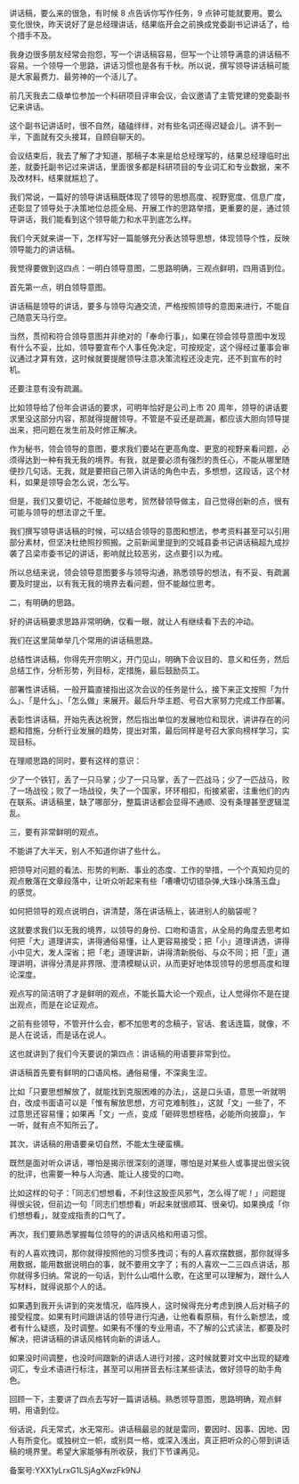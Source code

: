 讲话稿，要么来的很急，有时候 8 点告诉你写作任务，9 点钟可能就要用。要么变化很快，昨天说好了是总经理讲话，结果临开会之前换成党委副书记讲话了，给个措手不及。

我身边很多朋友经常会抱怨，写一个讲话稿容易，但写一个让领导满意的讲话稿不容易。一个领导一个思路，讲话习惯也是各有千秋。所以说，撰写领导讲话稿可能是大家最费力、最劳神的一个活儿了。

前几天我去二级单位参加一个科研项目评审会议，会议邀请了主管党建的党委副书记来讲话。

这个副书记讲话时，很不自然，磕磕绊绊，对有些名词还得迟疑会儿。讲不到一半，下面就有交头接耳，自顾自聊天的。

会议结束后，我去了解了才知道，那稿子本来是给总经理写的，结果总经理临时出差，就委托副书记过来讲话，里面很多都是科研项目的专业词汇和专业数据，来不及改材料，结果就尴尬了。

我们常说，一篇好的领导讲话稿既体现了领导的思想高度、视野宽度、信息广度，还彰显了领导处于决策地位总揽全局、开展工作的思路举措，更重要的是，通过领导讲话，我们能看到这个领导能力和水平到底怎么样。

我们今天就来讲一下，怎样写好一篇能够充分表达领导思想，体现领导个性，反映领导能力的讲话稿。

我觉得要做到这四点：一明白领导意图，二思路明确，三观点鲜明，四用语到位。

首先第一点，明白领导意图。

讲话稿是领导的讲话，要多与领导沟通交流，严格按照领导的意图来进行，不能自己随意天马行空。

当然，贯彻和符合领导意图并非绝对的「奉命行事」，如果在领会领导意图中发现有什么不妥，比如，领导要宣布个人事任免决定，可按规定，这个得经过董事会审议通过才算有效，这时候就要提醒领导注意决策流程还没走完，还不到宣布的时机。

还要注意有没有疏漏。

比如领导给了份年会讲话的要求，可明年恰好是公司上市 20 周年，领导的讲话要求里没这部分内容，那就得提醒领导。不管是不妥还是疏漏，都应该大胆向领导提出来，把问题在发生前及时修正解决。

作为秘书，领会领导的意图，要求我们要站在更高角度、更宽的视野来看问题，必须得达到一种有我无我的境界。有我，就是要必须有强烈的责任心，不能从哪里随便抄几句话。无我，就是要把自己带入讲话的角色中去，多想想，这段话，这个材料，如果是领导会怎么说，怎么写。

但是，我们又要切记，不能越位思考，贸然替领导做主，自己觉得创新的点，很有可能与领导的想法谬之千里。

我们撰写领导讲话稿的时候，可以结合领导的意图和想法，参考资料甚至可以引用部分素材，但坚决杜绝照抄照搬。之前新闻里提到的交城县委书记讲话稿超九成抄袭了吕梁市委书记的讲话，影响就比较恶劣，这点要引以为戒。

所以总结来说，领会领导意图要多与领导沟通，熟悉领导的想法，有不妥、有疏漏要及时提出，以有我无我的境界去看问题，但不能越位思考。

二，有明确的思路。

好的讲话稿要求思路非常明确，仅看一眼，就让人有继续看下去的冲动。

我们在这里简单举几个常用的讲话稿思路。

总结性讲话稿，你得先开宗明义，开门见山，明确下会议目的、意义和任务，然后总结工作，分析形势，列目标，定措施，最后鼓励员工。

部署性讲话稿，一般开篇直接指出这次会议的任务是什么，接下来正文按照「为什么」、「是什么」、「怎么做」来展开。最后升华主题、号召大家努力完成工作部署。

表彰性讲话稿，开始先表达祝贺，然后指出单位的发展地位和现状，讲讲存在的问题和措施，分析行业发展的趋势，提出对策，最后同样是号召大家向榜样学习，实现目标。

在理顺思路的同时，要有这样的意识：

少了一个铁钉，丢了一只马掌；少了一只马掌，丢了一匹战马；少了一匹战马，败了一场战役；败了一场战役，失了一个国家，环环相扣，衔接紧密，注重他们的内在联系。讲话稿里，缺了哪部分，整篇讲话都会显得不通顺、没有条理甚至逻辑混乱。

三，要有非常鲜明的观点。

不能讲了大半天，别人不知道你讲了些什么。

把领导对问题的看法、形势的判断、事业的态度、工作的举措，一个个真知灼见的观点散落在文章段落中，让听众听起来有些「嘈嘈切切错杂弹,大珠小珠落玉盘」的感觉。

如何把领导的观点说明白，讲清楚，落在讲话稿上，装进别人的脑袋呢？

这就要求我们以无我的境界，以领导的身份、口吻和语言，从全局的角度去思考如何把「大」道理讲实，讲得通俗易懂，让人更容易接受；把「小」道理讲透，讲得小中见大，发人深省；把「老」道理讲新，讲得清新脱俗、与众不同；把「歪」道理讲明，讲得分清是非界限、澄清模糊认识，从而更好地体现领导的思想高度和理论深度。

观点写的简洁明了才是鲜明的观点，不能长篇大论一个观点，让人觉得你不是在提出观点，而是在论证观点。

之前有些领导，不管开什么会，都不加思考的念稿子，官话、套话连篇，就像，不是人在说话，而是话在说人。

这也就讲到了我们今天要说的第四点：讲话稿的用语要非常到位。

讲话稿首先要有鲜明的口语风格。通俗易懂，不深奥生涩。

比如「只要思想解放了，就能找到克服困难的办法」，这是口头语，意思一听就明白，改成书面语可以是「惟有解放思想，方可克难制胜」，这就「文」一些了，不过意思还容易懂；如果再「文」一点，变成「砸碎思想桎梏，必能所向披靡」，乍一听，就有点不知所云了。

其次，讲话稿的用语要亲切自然，不能太生硬蛮横。

既然是面对听众讲话，哪怕是揭示很深刻的道理，哪怕是对某些人或事提出很尖锐的批评，也需要一种与人沟通、能让人接受的口吻。

比如这样的句子：「同志们想想看，不刹住这股歪风邪气，怎么得了呢！」问题提得很尖锐，但前边一句「同志们想想看」听起来就很顺耳、很亲切。如果换成「你们想想看」，就变成指责的口气了。

再次，我们要熟悉掌握每位领导的的讲话风格和用语习惯。

有的人喜欢拽词，那你就得按照他的习惯多拽词；有的人喜欢摆数据，那你就得多用数据，能用数据说明白的事，就不要用文字了；有的人喜欢一二三四点讲话，那你就得多归纳。常说的一句话，到什么山唱什么歌，在这里可以理解为，跟什么人写材料，就得说那个人的话。

如果遇到我开头讲到的突发情况，临阵换人，这时候得充分考虑到换人后对稿子的接受程度。如果有时间跟讲话的领导进行沟通，让他看看原稿，有什么新想法，或者有什么疑惑，及时调整。如果有不懂的专业用语，不了解的公式读法，都要及时解决，把讲话稿的讲话风格转向新的讲话人。

如果没时间调整，也没时间跟新的讲话人进行对接，这时候就要对文中出现的疑难词汇，专业术语进行标注，甚至可以用拼音去标注某些读法，做好领导的助手角色。

回顾一下，主要讲了四点去写好一篇讲话稿。熟悉领导意图，思路明确，观点鲜明，用语到位。

俗话说，兵无常式，水无常形。讲话稿最忌的就是雷同，要因时、因事、因地、因人有所变化。或独树立一帜，或别具一格，或深入浅出，真正把听众的心带到讲话稿的境界里。希望大家能够有所收获，我们下节课再见。

备案号:YXX1yLrxG1LSjAgXwzFk9NJ